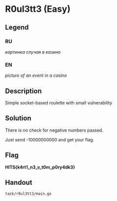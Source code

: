 # R0ul3tt3 (Easy)

## Legend

### RU

*картинка случая в казино*

### EN

*picture of an event in a casino*

## Description

Simple socket-based roulette with small vulnerability 

## Solution

There is no check for negative numbers passed.

Just send -10000000000 and get your flag.

## Flag

**HITS{k4rt1_n3_v_t0m_p0ry4dk3}**

## Handout

```task/r0ul3tt3/main.go```
